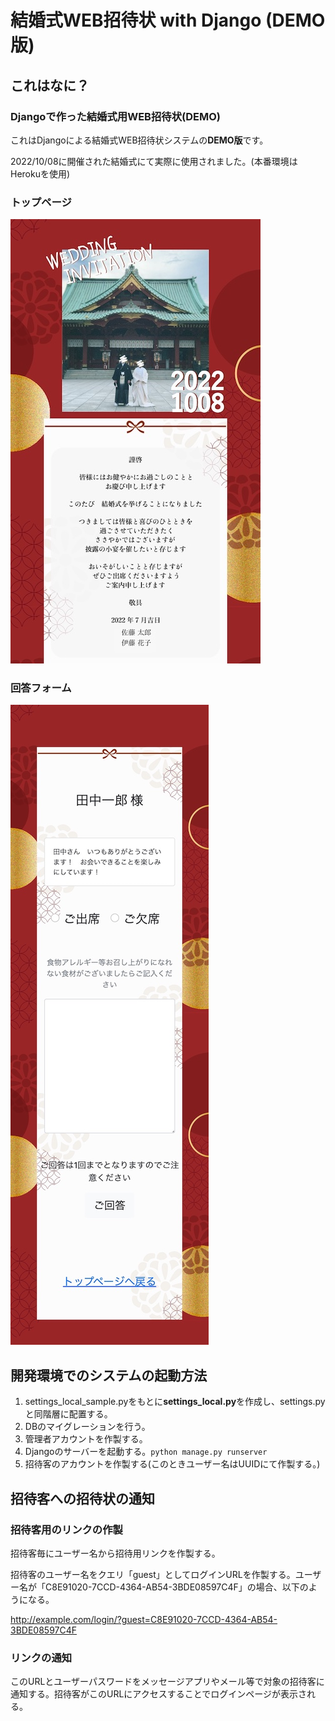 # 結婚式WEB招待状 with Django (DEMO版)

## これはなに？

### Djangoで作った結婚式用WEB招待状(DEMO)

これはDjangoによる結婚式WEB招待状システムの**DEMO版**です。

2022/10/08に開催された結婚式にて実際に使用されました。(本番環境はHerokuを使用)

### トップページ

![Readme Image 1](readme_img/wi_readme_1.jpg)

### 回答フォーム

![Readme Image 1](readme_img/wi_readme_2.jpg)





## 開発環境でのシステムの起動方法

1. settings_local_sample.pyをもとに**settings_local.py**を作成し、settings.pyと同階層に配置する。
2. DBのマイグレーションを行う。
3. 管理者アカウントを作製する。
4. Djangoのサーバーを起動する。`python manage.py runserver`
5. 招待客のアカウントを作製する(このときユーザー名はUUIDにて作製する。)


## 招待客への招待状の通知

### 招待客用のリンクの作製

招待客毎にユーザー名から招待用リンクを作製する。

招待客のユーザー名をクエリ「guest」としてログインURLを作製する。ユーザー名が「C8E91020-7CCD-4364-AB54-3BDE08597C4F」の場合、以下のようになる。

http://example.com/login/?guest=C8E91020-7CCD-4364-AB54-3BDE08597C4F

### リンクの通知

このURLとユーザーパスワードをメッセージアプリやメール等で対象の招待客に通知する。招待客がこのURLにアクセスすることでログインページが表示される。
